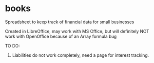 # books
Spreadsheet to keep track of financial data for small businesses

Created in LibreOffice, may work with MS Office, but will definitely NOT work with OpenOffice because of an Array formula bug

TO DO:
1. Liabilities do not work completely, need a page for interest tracking.
